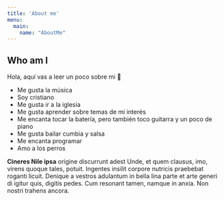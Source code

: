 ```yaml
---
title: 'About me'
menu:
  main:
    name: "AboutMe"
---
```


## Who am I

Hola, aquí vas a leer un poco sobre mi 🤩

- Me gusta la música
- Soy cristiano
- Me gusta ir a la iglesia
- Me gusta aprender sobre temas de mi interés
- Me encanta tocar la batería, pero también toco guitarra y un poco de piano
- Me gusta bailar cumbia y salsa
- Me encanta programar
- Amo a los perros

**Cineres Nile ipsa** origine discurrunt adest Unde, et quem clausus, imo,
virens quoque tales, potuit. Ingentes insilit corpore nutricis praebebat roganti
licuit. Denique a vestros adulantum in bella lina parte et arte generi di igitur
quis, digitis pedes. Cum resonant tamen, namque in anxia. Non nostri trahens
ancora.

